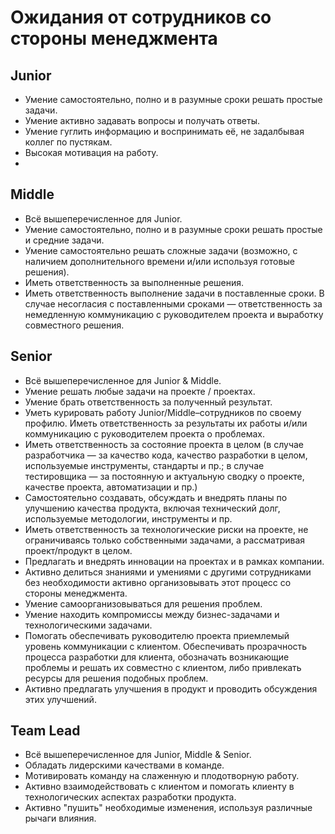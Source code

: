 # Ожидания от сотрудников со стороны менеджмента

## Junior

* Умение самостоятельно, полно и в разумные сроки решать простые задачи.
* Умение активно задавать вопросы и получать ответы.
* Умение гуглить информацию и воспринимать её, не задалбывая коллег по пустякам.
* Высокая мотивация на работу.
*

## Middle

* Всё вышеперечисленное для Junior.
* Умение самостоятельно, полно и в разумные сроки решать простые и средние задачи.
* Умение самостоятельно решать сложные задачи (возможно, с наличием дополнительного времени и/или используя готовые решения).
* Иметь ответственность за выполненные решения.
* Иметь ответственность выполнение задачи в поставленные сроки. В случае несогласия с поставленными сроками — ответственность за немедленную коммуникацию с руководителем проекта и выработку совместного решения.

## Senior

* Всё вышеперечисленное для Junior & Middle.
* Умение решать любые задачи на проекте / проектах.
* Умение брать ответственность за полученный результат.
* Уметь курировать работу Junior/Middle–сотрудников по своему профилю. Иметь ответственность за результаты их работы и/или коммуникацию с руководителем проекта о проблемах.
* Иметь ответственность за состояние проекта в целом (в случае разработчика — за качество кода, качество разработки в целом, используемые инструменты, стандарты и пр.; в случае тестировщика — за постоянную и актуальную сводку о проекте, качестве проекта, автоматизации и пр.)
* Самостоятельно создавать, обсуждать и внедрять планы по улучшению качества продукта, включая технический долг, используемые методологии, инструменты и пр.
* Иметь ответственность за технологические риски на проекте, не ограничиваясь только собственными задачами, а рассматривая проект/продукт в целом.
* Предлагать и внедрять инновации на проектах и в рамках компании.
* Активно делиться знаниями и умениями с другими сотрудниками без необходимости активно организовывать этот процесс со стороны менеджмента.
* Умение самоорганизовываться для решения проблем.
* Умение находить компромиссы между бизнес-задачами и технологическими задачами.
* Помогать обеспечивать руководителю проекта приемлемый уровень коммуникации с клиентом. Обеспечивать прозрачность процесса разработки для клиента, обозначать возникающие проблемы и решать их совместно с клиентом, либо привлекать ресурсы для решения подобных проблем.
* Активно предлагать улучшения в продукт и проводить обсуждения этих улучшений.

## Team Lead

* Всё вышеперечисленное для Junior, Middle & Senior.
* Обладать лидерскими качествами в команде.
* Мотивировать команду на слаженную и плодотворную работу.
* Активно взаимодействовать с клиентом и помогать клиенту в технологических аспектах разработки продукта.
* Активно "пушить" необходимые изменения, используя различные рычаги влияния.
